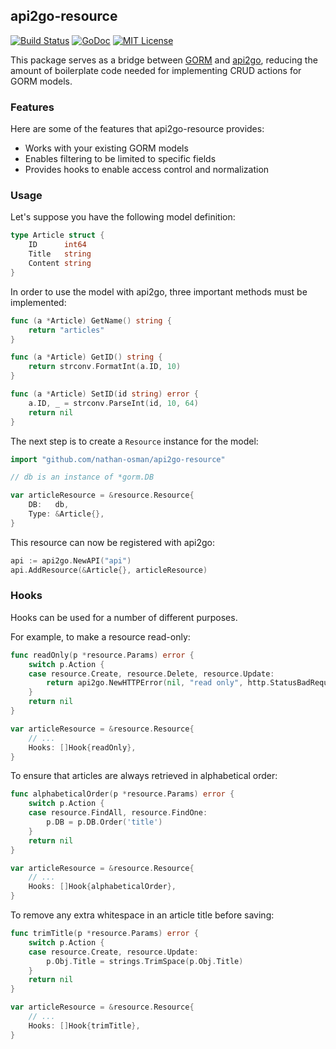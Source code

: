 ## api2go-resource

[![Build Status](https://travis-ci.org/nathan-osman/api2go-resource.svg?branch=master)](https://travis-ci.org/nathan-osman/api2go-resource)
[![GoDoc](https://godoc.org/github.com/nathan-osman/api2go-resource?status.svg)](https://godoc.org/github.com/nathan-osman/api2go-resource)
[![MIT License](http://img.shields.io/badge/license-MIT-9370d8.svg?style=flat)](http://opensource.org/licenses/MIT)

This package serves as a bridge between [GORM](https://github.com/jinzhu/gorm) and [api2go](https://github.com/manyminds/api2go), reducing the amount of boilerplate code needed for implementing CRUD actions for GORM models.

### Features

Here are some of the features that api2go-resource provides:

- Works with your existing GORM models
- Enables filtering to be limited to specific fields
- Provides hooks to enable access control and normalization

### Usage

Let's suppose you have the following model definition:

```go
type Article struct {
    ID      int64
    Title   string
    Content string
}
```

In order to use the model with api2go, three important methods must be implemented:

```go
func (a *Article) GetName() string {
    return "articles"
}

func (a *Article) GetID() string {
    return strconv.FormatInt(a.ID, 10)
}

func (a *Article) SetID(id string) error {
    a.ID, _ = strconv.ParseInt(id, 10, 64)
    return nil
}
```

The next step is to create a `Resource` instance for the model:

```go
import "github.com/nathan-osman/api2go-resource"

// db is an instance of *gorm.DB

var articleResource = &resource.Resource{
    DB:   db,
    Type: &Article{},
}
```

This resource can now be registered with api2go:

```go
api := api2go.NewAPI("api")
api.AddResource(&Article{}, articleResource)
```

### Hooks

Hooks can be used for a number of different purposes.

For example, to make a resource read-only:

```go
func readOnly(p *resource.Params) error {
    switch p.Action {
    case resource.Create, resource.Delete, resource.Update:
        return api2go.NewHTTPError(nil, "read only", http.StatusBadRequest)
    }
    return nil
}

var articleResource = &resource.Resource{
    // ...
    Hooks: []Hook{readOnly},
}
```

To ensure that articles are always retrieved in alphabetical order:

```go
func alphabeticalOrder(p *resource.Params) error {
    switch p.Action {
    case resource.FindAll, resource.FindOne:
        p.DB = p.DB.Order('title')
    }
    return nil
}

var articleResource = &resource.Resource{
    // ...
    Hooks: []Hook{alphabeticalOrder},
}
```

To remove any extra whitespace in an article title before saving:

```go
func trimTitle(p *resource.Params) error {
    switch p.Action {
    case resource.Create, resource.Update:
        p.Obj.Title = strings.TrimSpace(p.Obj.Title)
    }
    return nil
}

var articleResource = &resource.Resource{
    // ...
    Hooks: []Hook{trimTitle},
}
```
